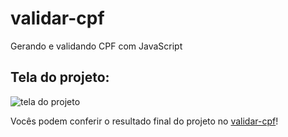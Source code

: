 # validar-cpf
Gerando e validando CPF com JavaScript

## Tela do projeto:
![tela do projeto](https://i.imgur.com/7UtzYnD.gif)



 Vocês podem conferir o resultado final do projeto no [validar-cpf](https://lauroleal.github.io/validar-cpf/)!
